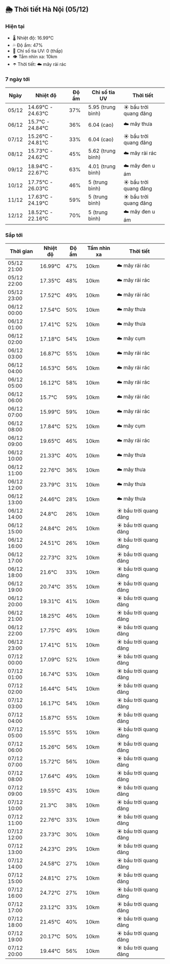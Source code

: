 ## 🌦️ Thời tiết Hà Nội (05/12)

### Hiện tại

- 🌡️ Nhiệt độ: 16.99℃
- 💦 Độ ẩm: 47%
- 🌟 Chỉ số tia UV: 0 (thấp)
- 👁️ Tầm nhìn xa: 10km
- ☂️ Thời tiết: ☁️ mây rải rác

### 7 ngày tới

| Ngày | Nhiệt độ | Độ ẩm | Chỉ số tia UV | Thời tiết |
| --- | --- | --- | --- | --- |
| 05/12 | 14.69℃ - 24.63℃ | 37% | 5.95 (trung bình) | ☀️ bầu trời quang đãng |
| 06/12 | 15.7℃ - 24.84℃ | 36% | 6.04 (cao) | ☁️ mây thưa |
| 07/12 | 15.26℃ - 24.81℃ | 33% | 6.04 (cao) | ☀️ bầu trời quang đãng |
| 08/12 | 15.73℃ - 24.62℃ | 45% | 5.62 (trung bình) | ☁️ mây rải rác |
| 09/12 | 18.94℃ - 22.67℃ | 63% | 4.01 (trung bình) | ☁️ mây đen u ám |
| 10/12 | 17.75℃ - 26.03℃ | 46% | 5 (trung bình) | ☀️ bầu trời quang đãng |
| 11/12 | 17.63℃ - 24.19℃ | 59% | 5 (trung bình) | ☀️ bầu trời quang đãng |
| 12/12 | 18.52℃ - 22.16℃ | 70% | 5 (trung bình) | ☁️ mây đen u ám |

### Sắp tới

| Thời gian | Nhiệt độ | Độ ẩm | Tầm nhìn xa | Thời tiết |
| --- | --- | --- | --- | --- |
| 05/12 21:00 | 16.99℃ | 47% | 10km | ☁️ mây rải rác |
| 05/12 22:00 | 17.35℃ | 48% | 10km | ☁️ mây rải rác |
| 05/12 23:00 | 17.52℃ | 49% | 10km | ☁️ mây rải rác |
| 06/12 00:00 | 17.54℃ | 50% | 10km | ☁️ mây thưa |
| 06/12 01:00 | 17.41℃ | 52% | 10km | ☁️ mây thưa |
| 06/12 02:00 | 17.18℃ | 54% | 10km | ☁️ mây cụm |
| 06/12 03:00 | 16.87℃ | 55% | 10km | ☁️ mây rải rác |
| 06/12 04:00 | 16.53℃ | 56% | 10km | ☁️ mây rải rác |
| 06/12 05:00 | 16.12℃ | 58% | 10km | ☁️ mây rải rác |
| 06/12 06:00 | 15.7℃ | 59% | 10km | ☁️ mây rải rác |
| 06/12 07:00 | 15.99℃ | 59% | 10km | ☁️ mây rải rác |
| 06/12 08:00 | 17.84℃ | 52% | 10km | ☁️ mây cụm |
| 06/12 09:00 | 19.65℃ | 46% | 10km | ☁️ mây rải rác |
| 06/12 10:00 | 21.33℃ | 40% | 10km | ☁️ mây thưa |
| 06/12 11:00 | 22.76℃ | 36% | 10km | ☁️ mây thưa |
| 06/12 12:00 | 23.79℃ | 31% | 10km | ☁️ mây thưa |
| 06/12 13:00 | 24.46℃ | 28% | 10km | ☁️ mây thưa |
| 06/12 14:00 | 24.8℃ | 26% | 10km | ☀️ bầu trời quang đãng |
| 06/12 15:00 | 24.84℃ | 26% | 10km | ☀️ bầu trời quang đãng |
| 06/12 16:00 | 24.51℃ | 26% | 10km | ☀️ bầu trời quang đãng |
| 06/12 17:00 | 22.73℃ | 32% | 10km | ☀️ bầu trời quang đãng |
| 06/12 18:00 | 21.6℃ | 33% | 10km | ☀️ bầu trời quang đãng |
| 06/12 19:00 | 20.74℃ | 35% | 10km | ☀️ bầu trời quang đãng |
| 06/12 20:00 | 19.31℃ | 41% | 10km | ☀️ bầu trời quang đãng |
| 06/12 21:00 | 18.25℃ | 46% | 10km | ☀️ bầu trời quang đãng |
| 06/12 22:00 | 17.75℃ | 49% | 10km | ☀️ bầu trời quang đãng |
| 06/12 23:00 | 17.41℃ | 51% | 10km | ☀️ bầu trời quang đãng |
| 07/12 00:00 | 17.09℃ | 52% | 10km | ☀️ bầu trời quang đãng |
| 07/12 01:00 | 16.74℃ | 53% | 10km | ☀️ bầu trời quang đãng |
| 07/12 02:00 | 16.44℃ | 54% | 10km | ☀️ bầu trời quang đãng |
| 07/12 03:00 | 16.17℃ | 54% | 10km | ☀️ bầu trời quang đãng |
| 07/12 04:00 | 15.87℃ | 55% | 10km | ☀️ bầu trời quang đãng |
| 07/12 05:00 | 15.55℃ | 55% | 10km | ☀️ bầu trời quang đãng |
| 07/12 06:00 | 15.26℃ | 56% | 10km | ☀️ bầu trời quang đãng |
| 07/12 07:00 | 15.72℃ | 56% | 10km | ☀️ bầu trời quang đãng |
| 07/12 08:00 | 17.64℃ | 49% | 10km | ☀️ bầu trời quang đãng |
| 07/12 09:00 | 19.55℃ | 43% | 10km | ☀️ bầu trời quang đãng |
| 07/12 10:00 | 21.3℃ | 38% | 10km | ☀️ bầu trời quang đãng |
| 07/12 11:00 | 22.76℃ | 33% | 10km | ☀️ bầu trời quang đãng |
| 07/12 12:00 | 23.73℃ | 30% | 10km | ☀️ bầu trời quang đãng |
| 07/12 13:00 | 24.23℃ | 29% | 10km | ☀️ bầu trời quang đãng |
| 07/12 14:00 | 24.58℃ | 27% | 10km | ☀️ bầu trời quang đãng |
| 07/12 15:00 | 24.81℃ | 27% | 10km | ☀️ bầu trời quang đãng |
| 07/12 16:00 | 24.72℃ | 27% | 10km | ☀️ bầu trời quang đãng |
| 07/12 17:00 | 23.12℃ | 33% | 10km | ☀️ bầu trời quang đãng |
| 07/12 18:00 | 21.45℃ | 40% | 10km | ☀️ bầu trời quang đãng |
| 07/12 19:00 | 20.17℃ | 50% | 10km | ☀️ bầu trời quang đãng |
| 07/12 20:00 | 19.44℃ | 56% | 10km | ☀️ bầu trời quang đãng |
